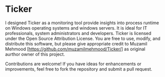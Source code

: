 # Ticker
I designed Ticker as a monitoring tool provide insights into process runtime on Windows operating systems and windows servers.
It is ideal for IT professionals, system administrators and developers.
Ticker is licensed under the Open Source Attribution License. You are free to use, modify, and distribute this software, but please give appropriate credit to Muzamil Mehmood [https://github.com/muzamilmehmood/Ticker/] as original aurthor owner of this project.

Contributions are welcome! If you have ideas for enhancements or improvements, feel free to fork the repository and submit a pull request.
